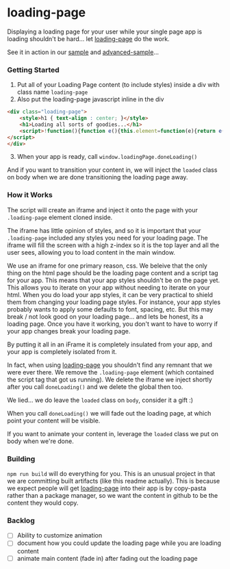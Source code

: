# loading-page

Displaying a loading page for your user while your single page app is loading shouldn't be hard... let [loading-page][1] do the work.

See it in action in our [sample](https://cdn.rawgit.com/jhoguet/loading-page/master/dist/sample.html?v=a5e9663) and [advanced-sample](https://cdn.rawgit.com/jhoguet/loading-page/master/dist/advanced-sample.html?v=sha)...

### Getting Started

1. Put all of your Loading Page content (to include styles) inside a div with class name `loading-page`
2. Also put the loading-page javascript inline in the div
```html
<div class="loading-page">
	<style>h1 { text-align : center; }</style>
	<h1>Loading all sorts of goodies...</h1>
    <script>!function(){function e(){this.element=function(e){return e(i.contentWindow.document.querySelector(".loading-page")),this}.bind(this),this.doneLoading=function(){delete window.loadingPage,this.element(function(e){e.classList.add("fade-out")}),setTimeout(function(){document.body.removeChild(i),document.body.classList.add("loaded")},250)}}var t=document.querySelector(".loading-page script");t.parentNode.removeChild(t);var n=document.querySelector(".loading-page"),o='<!DOCTYPE html><html lang="en"><head>    <meta charset="utf-8">    <meta http-equiv="X-UA-Compatible" content="IE=Edge">    <meta name="viewport" content="width=device-width, initial-scale=1.0">    <style>        @keyframes loadingPageFadeOut {            0% {                opacity: 1;            }            100% {                opacity: 0;            }        }        .loading-page.fade-out {            animation-name: loadingPageFadeOut;            animation-duration: .25s;            transition-timing-function: ease-out;            opacity: 0;            animation-fill-mode: both;        }    </style></head><body>{{iframe-inner-html}}</body></html>';o=o.replace("{{iframe-inner-html}}",n.outerHTML);var i=document.createElement("iframe");i.setAttribute("style","position:fixed; top:0px; left:0px; bottom:0px; right:0px; width:100%; height:100%; border:none; margin:0; padding:0; overflow:hidden; z-index:999999;"),document.body.appendChild(i),i.contentWindow.document.open(),i.contentWindow.document.write(o),i.contentWindow.document.close(),n.parentNode.removeChild(n),window.loadingPage=new e}();
</script>
</div>
```
3. When your app is ready, call `window.loadingPage.doneLoading()`


And if you want to transition your content in, we will inject the `loaded` class on body when we are done transitioning the loading page away.

### How it Works
The script will create an iframe and inject it onto the page with your `.loading-page` element cloned inside. 

The iframe has little opinion of styles, and so it is important that your `.loading-page` included any styles you need for your loading page. The iframe will fill the screen with a high z-index so it is the top layer and all the user sees, allowing you to load content in the main window. 

We use an iframe for one primary reason, css. We beleive that the only thing on the html page should be the loading page content and a script tag for your app. This means that your app styles shouldn't be on the page yet. This allows you to iterate on your app without needing to iterate on your html. When you do load your app styles, it can be very practical to shield them from changing your loading page styles. For instance, your app styles probably wants to apply some defaults to font, spacing, etc. But this may break / not look good on your loading page... and lets be honest, its a loading page. Once you have it working, you don't want to have to worry if your app changes break your loading page. 

By putting it all in an iFrame it is completely insulated from your app, and your app is completely isolated from it. 

In fact, when using [loading-page][1] you shouldn't find any remnant that we were ever there. We remove the `.loading-page` element (which contained the script tag that got us running). We delete the iframe we inject shortly after you call `doneLoading()` and we delete the global then too.

We lied... we do leave the `loaded` class on `body`, consider it a gift :)

When you call `doneLoading()` we will fade out the loading page, at which point your content will be visible.

If you want to animate your content in, leverage the `loaded` class we put on body when we're done.


### Building

`npm run build` will do everything for you. This is an unusual project in that we are committing built artifacts (like this readme actually). This is because we expect people will get [loading-page][1] into their app is by copy-pasta rather than  a package manager, so we want the content in github to be the content they would copy.

### Backlog
- [ ] Ability to customize animation
- [ ] document how you could update the loading page while you are loading content
- [ ] animate main content (fade in) after fading out the loading page

[1]: https://github.com/jhoguet/loading-page